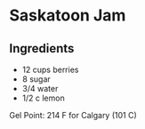 # Saskatoon Jam

## Ingredients
* 12 cups berries
* 8 sugar
* 3/4 water
* 1/2 c lemon

Gel Point: 214 F for Calgary (101 C)
